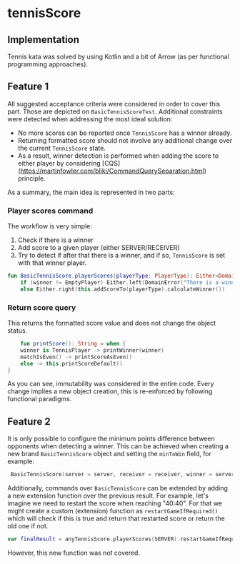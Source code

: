 # tennisScore
## Implementation
Tennis kata was solved by using Kotlin and a bit of Arrow (as per functional programming approaches).
## Feature 1
All suggested acceptance criteria were considered in order to cover this part. Those are depicted on
`BasicTennisScoreTest`. 
 Additional constraints were detected when addressing the most ideal solution:
- No more scores can be reported once `TennisScore` has a winner already.
- Returning formatted score should not involve any additional change over the current `TennisScore` state.
- As a result, winner detection is performed when adding the score to either player by considering [CQS]
  (https://martinfowler.com/bliki/CommandQuerySeparation.html) principle.

As a summary, the main idea is represented in two parts:
### Player scores command
The workflow is very simple:
1. Check if there is a winner
2. Add score to a given player (either SERVER/RECEIVER) 
3. Try to detect if after that there is a winner, and if so, `TennisScore` is set with that winner player.
```kotlin
fun BasicTennisScore.playerScores(playerType: PlayerType): Either<DomainError, BasicTennisScore> =
    if (winner != EmptyPlayer) Either.left(DomainError("There is a winner already"))
    else Either.right(this.addScoreTo(playerType).calculateWinner())
```
### Return score query
This returns the formatted score value and does not change the object status.
```kotlin
    fun printScore(): String = when {
    winner is TennisPlayer -> printWinner(winner)
    matchIsEven() -> printScoreAsEven()
    else -> this.printScoreDefault()
}
```
As you can see, immutability was considered in the entire code. Every change implies a new object creation, this is re-enforced by following functional paradigms. 

## Feature 2
It is only possible to configure the minimum points difference between opponents when detecting a winner. This can be 
achieved when creating a new brand `BasicTennisScore` object and setting the 
`minToWin` field, for example:
```kotlin
 BasicTennisScore(server = server, receiver = receiver, winner = server, minToWin = 0)
```
Additionally, commands over `BasicTennisScore` can be extended by adding a new extension function over the previous 
result. For example, let's imagine we need to restart the score when reaching "40:40". For that we might create a 
custom (extension) function as `restartGameIfRequired()` which will check if this is true and return that restarted 
score 
or return the old one if not.   
```kotlin
var finalResult = anyTennisScore.playerScores(SERVER).restartGameIfRequired()
```
However,  this new function was not covered. 


